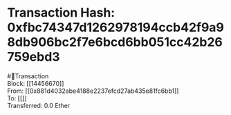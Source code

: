 
Transaction Hash: 0xfbc74347d1262978194ccb42f9a98db906bc2f7e6bcd6bb051cc42b26759ebd3
====================================================================================
  
#💸Transaction  
Block: [[14456670]]  
From: [[0x881d4032abe4188e2237efcd27ab435e81fc6bb1]]  
To: [[]]  
Transferred: 0.0 Ether